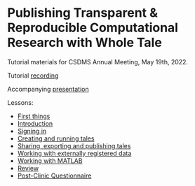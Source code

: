 # Publishing Transparent & Reproducible Computational Research with Whole Tale

Tutorial materials for CSDMS Annual Meeting, May 19th, 2022.

Tutorial [recording](https://youtu.be/JO7CQtCswvQ)

Accompanying [presentation](https://docs.google.com/presentation/d/1-ymuiZCEAixkPhCeg3ISwoyWOko8e9dt-1m1P2WBgz8/edit#slide=id.g615dfd15c5_0_0)

Lessons:
* [First things](0-communication.md)
* [Introduction](1-introduction.md)
* [Signing in](2-access.md)
* [Creating and running tales](3-create-tale.md)
* [Sharing, exporting and publishing tales](4-sharing.md)
* [Working with externally registered data](5-external-data.md)
* [Working with MATLAB](6-matlab.md)
* [Review](7-review.md)
* [Post-Clinic Questionnaire](https://forms.gle/aZEhN4KSLTpVgXNF8)

